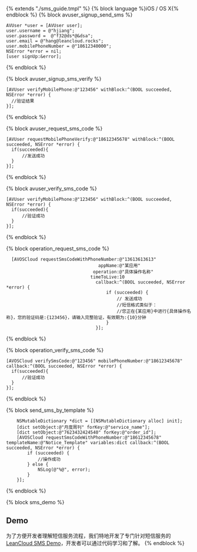 {% extends "./sms_guide.tmpl" %}
{% block language %}iOS / OS X{% endblock %}
{% block avuser_signup_send_sms %}
  ```objc
  AVUser *user = [AVUser user];
  user.username = @"hjiang";
  user.password =  @"f32@ds*@&dsa";
  user.email = @"hang@leancloud.rocks";
  user.mobilePhoneNumber = @"18612340000";
  NSError *error = nil;
  [user signUp:&error];
  ```
{% endblock %}

{% block avuser_signup_sms_verify %}
  ```objc
[AVUser verifyMobilePhone:@"123456" withBlock:^(BOOL succeeded, NSError *error) {
    //验证结果
}];
  ```
{% endblock %}

{% block avuser_request_sms_code %}
  ```objc
[AVUser requestMobilePhoneVerify:@"18612345678" withBlock:^(BOOL succeeded, NSError *error) {
    if(succeeded){
        //发送成功
    }
}];
  ```
{% endblock %}

{% block avuser_verify_sms_code %}
  ```objc
[AVUser verifyMobilePhone:@"123456" withBlock:^(BOOL succeeded, NSError *error) {
    if(succeeded){
        //验证成功
    }
}];
  ```
{% endblock %}

{% block operation_request_sms_code %}
  ```objc
    [AVOSCloud requestSmsCodeWithPhoneNumber:@"13613613613"
                                     appName:@"某应用"
                                   operation:@"具体操作名称"
                                  timeToLive:10
                                    callback:^(BOOL succeeded, NSError *error) {
                                        if (succeeded) {
                                            // 发送成功
                                            //短信格式类似于：
                                            //您正在{某应用}中进行{具体操作名称}，您的验证码是:{123456}，请输入完整验证，有效期为:{10}分钟
                                        }
                                    }];
  ```
{% endblock %}

{% block operation_verify_sms_code %}
  ```objc
[AVOSCloud verifySmsCode:@"123456" mobilePhoneNumber:@"18612345678" callback:^(BOOL succeeded, NSError *error) {
    if(succeeded){
        //验证成功
    }
}];
  ```
{% endblock %}

{% block send_sms_by_template %}
```objc
    NSMutableDictionary *dict = [[NSMutableDictionary alloc] init];
    [dict setObject:@"月度周刊" forKey:@"service_name"];
    [dict setObject:@"7623432424540" forKey:@"order_id"];
    [AVOSCloud requestSmsCodeWithPhoneNumber:@"18612345678" templateName:@"Notice_Template" variables:dict callback:^(BOOL succeeded, NSError *error) {
        if (succeeded) {
            //操作成功
        } else {
            NSLog(@"%@", error);
        }
    }];
```
{% endblock %}

{% block sms_demo %}
## Demo

为了方便开发者理解短信服务流程，我们特地开发了专门针对短信服务的 [LeanCloud SMS Demo](https://github.com/leancloud/leancloud-smsdemo-ios)，开发者可以通过代码学习和了解。
{% endblock %}
